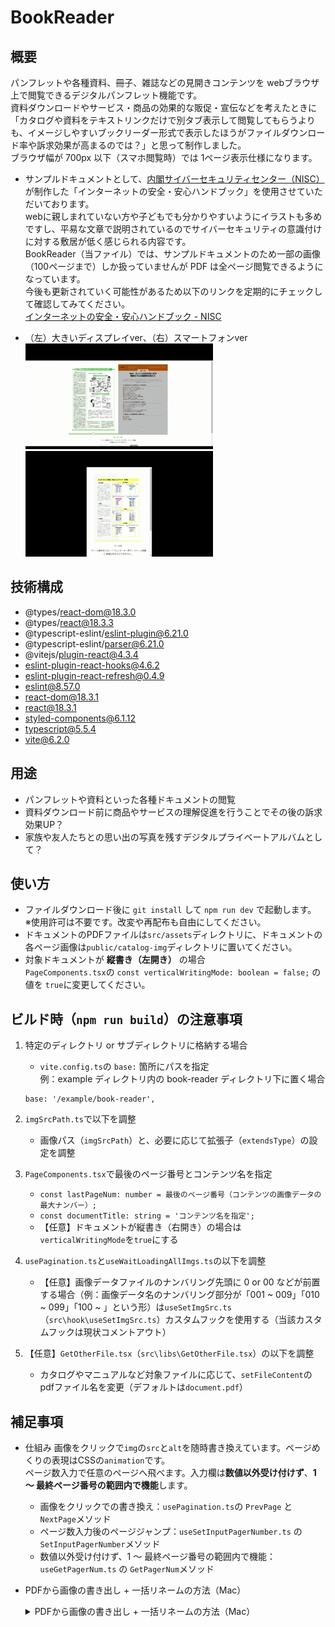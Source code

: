 # BookReader

## 概要
パンフレットや各種資料、冊子、雑誌などの見開きコンテンツを webブラウザ上で閲覧できるデジタルパンフレット機能です。<br />資料ダウンロードやサービス・商品の効果的な販促・宣伝などを考えたときに「カタログや資料をテキストリンクだけで別タブ表示して閲覧してもらうよりも、イメージしやすいブックリーダー形式で表示したほうがファイルダウンロード率や訴求効果が高まるのでは？」と思って制作しました。<br />ブラウザ幅が 700px 以下（スマホ閲覧時）では 1ページ表示仕様になります。
- サンプルドキュメントとして、<a href="https://security-portal.nisc.go.jp/" target="_blank">内閣サイバーセキュリティセンター（NISC）</a>が制作した「インターネットの安全・安心ハンドブック」を使用させていただいております。<br />webに親しまれていない方や子どもでも分かりやすいようにイラストも多めですし、平易な文章で説明されているのでサイバーセキュリティの意識付けに対する敷居が低く感じられる内容です。<br />BookReader（当ファイル）では、サンプルドキュメントのため一部の画像（100ページまで）しか扱っていませんが PDF は全ページ閲覧できるようになっています。<br />今後も更新されていく可能性があるため以下のリンクを定期的にチェックして確認してみてください。<br />
<a href="https://security-portal.nisc.go.jp/guidance/handbook.html" target="_blank">インターネットの安全・安心ハンドブック - NISC</a>

- （左）大きいディスプレイver、（右）スマートフォンver <br />
![大きいディスプレイver](readmeimg/gif-001.gif "hero")
![スマートフォンver](readmeimg/gif-002.gif "hero")

## 技術構成
- @types/react-dom@18.3.0
- @types/react@18.3.3
- @typescript-eslint/eslint-plugin@6.21.0
- @typescript-eslint/parser@6.21.0
- @vitejs/plugin-react@4.3.4
- eslint-plugin-react-hooks@4.6.2
- eslint-plugin-react-refresh@0.4.9
- eslint@8.57.0
- react-dom@18.3.1
- react@18.3.1
- styled-components@6.1.12
- typescript@5.5.4
- vite@6.2.0

## 用途
- パンフレットや資料といった各種ドキュメントの閲覧
- 資料ダウンロード前に商品やサービスの理解促進を行うことでその後の訴求効果UP？
- 家族や友人たちとの思い出の写真を残すデジタルプライベートアルバムとして？

## 使い方
- ファイルダウンロード後に `git install` して `npm run dev` で起動します。<br />※使用許可は不要です。改変や再配布も自由にしてください。
- ドキュメントのPDFファイルは`src/assets`ディレクトリに、ドキュメントの各ページ画像は`public/catalog-img`ディレクトリに置いてください。
- 対象ドキュメントが **縦書き（左開き）** の場合<br />
`PageComponents.tsx`の `const verticalWritingMode: boolean = false;` の値を `true`に変更してください。

## ビルド時（`npm run build`）の注意事項
1. 特定のディレクトリ or サブディレクトリに格納する場合
    - `vite.config.ts`の `base:` 箇所にパスを指定<br />
    例：example ディレクトリ内の book-reader ディレクトリ下に置く場合
    ```
    base: '/example/book-reader',
    ```

2. `imgSrcPath.ts`で以下を調整
    - 画像パス（`imgSrcPath`）と、必要に応じて拡張子（`extendsType`）の設定を調整

3. `PageComponents.tsx`で最後のページ番号とコンテンツ名を指定
    - `const lastPageNum: number = 最後のページ番号（コンテンツの画像データの最大ナンバー）;`
    - `const documentTitle: string = 'コンテンツ名を指定';`
    - 【任意】ドキュメントが縦書き（右開き）の場合は`verticalWritingMode`を`true`にする

4. `usePagination.ts`と`useWaitLoadingAllImgs.ts`の以下を調整
    - 【任意】画像データファイルのナンバリング先頭に 0 or 00 などが前置する場合（例：画像データ名のナンバリング部分が「001 ~ 009」「010 ~ 099」「100 ~ 」という形）は`useSetImgSrc.ts`（`src\hook\useSetImgSrc.ts`）カスタムフックを使用する（当該カスタムフックは現状コメントアウト）

5. 【任意】`GetOtherFile.tsx`（`src\libs\GetOtherFile.tsx`）の以下を調整
    - カタログやマニュアルなど対象ファイルに応じて、`setFileContent`のpdfファイル名を変更（デフォルトは`document.pdf`）

## 補足事項
- 仕組み
    画像をクリックで`img`の`src`と`alt`を随時書き換えています。ページめくりの表現はCSSの`animation`です。<br />ページ数入力で任意のページへ飛べます。入力欄は**数値以外受け付けず**、**1 〜 最終ページ番号の範囲内で機能**します。
    - 画像をクリックでの書き換え：`usePagination.ts`の `PrevPage` と `NextPage`メソッド
    - ページ数入力後のページジャンプ：`useSetInputPagerNumber.ts` の `SetInputPagerNumber`メソッド
    - 数値以外受け付けず、1 〜 最終ページ番号の範囲内で機能：`useGetPagerNum.ts` の `GetPagerNum`メソッド

- PDFから画像の書き出し + 一括リネームの方法（Mac）
    <details>
    <summary>PDFから画像の書き出し + 一括リネームの方法（Mac）</summary>

    1：Adobe AcrobatでPDFから画像の書き出し方法
    ![Adobe AcrobatでPDFから画像の書き出し](readmeimg/0001-min.png "hero")

    2：書き出し画像を一括リネーム（Mac）：画像を全選択して「右クリック」 - 「名称変更」 
    ![書き出し画像を一括リネーム（Mac）：画像を全選択して「右クリック」 - 「名称変更」](readmeimg/0002-min.png "hero")

    3 - a：画像のファイルネームを任意の形へ書き換えたい場合：「フォーマット」を選択
    ![画像のファイルネームを任意の形へ書き換えたい場合「フォーマット」を選択](readmeimg/0003-min.png "hero")

    3 - b：画像のファイルネームの一部を変更したい場合：「テキストを置き換える」を選択
    ![画像のファイルネームの一部を変更したい場合「テキストを置き換える」を選択](readmeimg/0004-min.png "hero")
    </details>